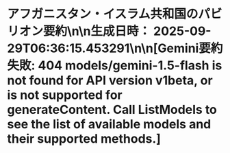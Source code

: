 # アフガニスタン・イスラム共和国のパビリオン要約\n\n**生成日時：** 2025-09-29T06:36:15.453291\n\n[Gemini要約失敗: 404 models/gemini-1.5-flash is not found for API version v1beta, or is not supported for generateContent. Call ListModels to see the list of available models and their supported methods.]